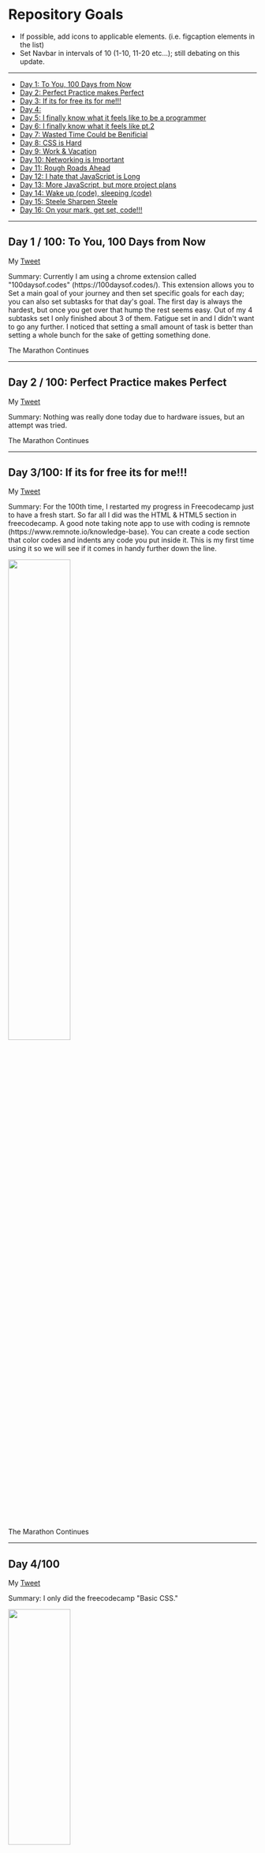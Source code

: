 <h1> Repository Goals </h1>
<ul>
  <li> If possible, add icons to applicable elements. (i.e. figcaption elements in the list) </li>
  <li> Set Navbar in intervals of 10 (1-10, 11-20 etc...); still debating on this update. </li>
</ul>

<hr>

<nav>
  <ul>
    <li> <a href=#day1> Day 1: To You, 100 Days from Now </a></li>
    <li> <a href=#day2> Day 2: Perfect Practice makes Perfect  </a></li>
    <li> <a href=#day3> Day 3: If its for free its for me!!! </a></li>
    <li> <a href=#day4> Day 4: </a></li>
    <li> <a href=#day5> Day 5: I finally know what it feels like to be a programmer  </a>  </li>
    <li> <a href=#day6> Day 6: I finally know what it feels like pt.2</a></li>
    <li> <a href=#day7> Day 7: Wasted Time Could be Benificial   </a></li>
    <li> <a href=#day8> Day 8: CSS is Hard   </a></li>
    <li> <a href=#day9> Day 9: Work & Vacation    </a></li>
    <li> <a href=#day10> Day 10: Networking is Important   </a></li>
    <li> <a href=#day11> Day 11: Rough Roads Ahead  </a></li>
    <li> <a href=#day12> Day 12: I hate that JavaScript is Long   </a></li>
    <li> <a href=#day13> Day 13: More JavaScript, but more project plans   </a></li>
    <li> <a href=#day14> Day 14: Wake up (code), sleeping (code)  </a></li>
    <li> <a href=#day15> Day 15: Steele Sharpen Steele  </a></li>
    <li> <a href=#day16> Day 16: On your mark, get set, code!!! </a></li>
    <!--
    <li> <a href=#day17> Day 17 </a> </li>
    <li> <a href=#day18> Day 18 </a> </li>
    <li> <a href=#day19> Day 19 </a> </li>
    <li> <a href=#day20> Day 20 </a> </li>
    <li> <a href=#day21> Day 21 </a> </li>
    <li> <a href=#day22> Day 22 </a> </li>
    <li> <a href=#day23> Day 23 </a> </li>
    <li> <a href=#day24> Day 24 </a> </li>
    <li> <a href=#day25> Day 25 </a> </li>
    <li> <a href=#day27> Day 27 </a> </li>
    <li> <a href=#day28> Day 28 </a> </li>
    <li> <a href=#day29> Day 29 </a> </li>
    <li> <a href=#day30> Day 30 </a> </li>
    <li> <a href=#day31> Day 31 </a> </li>
    <li> <a href=#day32> Day 32 </a> </li>
    <li> <a href=#day33> Day 33 </a> </li>
    <li> <a href=#day34> Day 34 </a> </li>
    <li> <a href=#day35> Day 35 </a> </li>
    <li> <a href=#day36> Day 36 </a> </li>
    <li> <a href=#day37> Day 37 </a> </li>
    <li> <a href=#day38> Day 38 </a> </li>
    <li> <a href=#day39> Day 39 </a> </li>
    <li> <a href=#day40> Day 40 </a> </li>
    <li> <a href=#day41> Day 41 </a> </li>
    <li> <a href=#day42> Day 42 </a> </li>
    <li> <a href=#day43> Day 43 </a> </li>
    <li> <a href=#day44> Day 44 </a> </li>
    <li> <a href=#day45> Day 45 </a> </li>
    <li> <a href=#day46> Day 46 </a> </li>
    <li> <a href=#day47> Day 47 </a> </li>
    <li> <a href=#day48> Day 48 </a> </li>
    <li> <a href=#day49> Day 49 </a> </li>
    <li> <a href=#day50> Day 50 </a> </li>
    <li> <a href=#day51> Day 51 </a> </li>
    <li> <a href=#day52> Day 52 </a> </li>
    <li> <a href=#day53> Day 53 </a> </li>
    <li> <a href=#day54> Day 54 </a> </li>
    <li> <a href=#day55> Day 55 </a> </li>
    <li> <a href=#day56> Day 56 </a> </li>
    <li> <a href=#day57> Day 57 </a> </li>
    <li> <a href=#day58> Day 58 </a> </li>
    <li> <a href=#day59> Day 59 </a> </li>
    <li> <a href=#day60> Day 60 </a> </li>
    <li> <a href=#day61> Day 61 </a> </li>
    <li> <a href=#day62> Day 62 </a> </li>
    <li> <a href=#day63> Day 63 </a> </li>
    <li> <a href=#day64> Day 64 </a> </li>
    <li> <a href=#day65> Day 65 </a> </li>
    <li> <a href=#day66> Day 66 </a> </li>
    <li> <a href=#day67> Day 67 </a> </li>
    <li> <a href=#day68> Day 68 </a> </li>
    <li> <a href=#day69> Day 69 </a> </li>
    <li> <a href=#day70> Day 70 </a> </li>
    <li> <a href=#day71> Day 71 </a> </li>
    <li> <a href=#day72> Day 72 </a> </li>
    <li> <a href=#day73> Day 73 </a> </li>
    <li> <a href=#day74> Day 74 </a> </li>
    <li> <a href=#day75> Day 75 </a> </li>
    <li> <a href=#day76> Day 76 </a> </li>
    <li> <a href=#day77> Day 77 </a> </li>
    <li> <a href=#day78> Day 78 </a> </li>
    <li> <a href=#day79> Day 79 </a> </li>
    <li> <a href=#day80> Day 80 </a> </li>
    <li> <a href=#day81> Day 81 </a> </li>
    <li> <a href=#day82> Day 82 </a> </li>
    <li> <a href=#day83> Day 83 </a> </li>
    <li> <a href=#day84> Day 84 </a> </li>
    <li> <a href=#day85> Day 85 </a> </li>
    <li> <a href=#day86> Day 86 </a> </li>
    <li> <a href=#day87> Day 87 </a> </li>
    <li> <a href=#day88> Day 88 </a> </li>
    <li> <a href=#day89> Day 89 </a> </li>
    <li> <a href=#day90> Day 90 </a> </li>
    <li> <a href=#day91> Day 91 </a> </li>
    <li> <a href=#day92> Day 92 </a> </li>
    <li> <a href=#day93> Day 93 </a> </li>
    <li> <a href=#day94> Day 94 </a> </li>
    <li> <a href=#day95> Day 95 </a> </li>
    <li> <a href=#day96> Day 96 </a> </li>
    <li> <a href=#day97> Day 97 </a> </li>
    <li> <a href=#day98> Day 98 </a> </li>
    <li> <a href=#day99> Day 99 </a> </li>
    <li> <a href=#day100> Day 100 </a> </li>
-->
  </ul>
</nav>
 
  

<hr>

<h2 id="day1">Day 1 / 100: To You, 100 Days from Now</h2>

<p> My <a href="https://twitter.com/Ui3er/status/1419849137500135425"> Tweet </a></p>

<p> Summary: Currently I am using a chrome extension called "100daysof.codes" (https://100daysof.codes/). This extension allows you to Set a main goal of your journey and then set specific goals for each day; you can also set subtasks for that day's goal. The first day is always the hardest, but once you get over that hump the rest seems easy. Out of my 4 subtasks set I only finished about 3 of them. Fatigue set in and I didn't want to go any further. I noticed that setting a small amount of task is better than setting a whole bunch for the sake of getting something done. </p>

<p> The Marathon Continues </p>

<hr>

<h2 id="day2">Day 2 / 100: Perfect Practice makes Perfect </h2>
<p> My <a href="https://twitter.com/Ui3er/status/1420209140278992898"> Tweet </a></p>
<p>Summary: Nothing was really done today due to hardware issues, but an attempt was tried.</p>
<p> The Marathon Continues </p>

<hr>

<h2 id="day3">Day 3/100: If its for free its for me!!! </h2>
<p> My <a href="https://twitter.com/Ui3er/status/1420584636762271750"> Tweet </a> </p>
<p>Summary: For the 100th time, I restarted my progress in Freecodecamp just to have a fresh start. So far all I did was the HTML & HTML5 section in freecodecamp. A good note taking note app to use with coding is remnote (https://www.remnote.io/knowledge-base). You can create a code section that color codes and indents any code you put inside it. This is my first time using it so we will see if it comes in handy further down the line. </p>
<img src="https://user-images.githubusercontent.com/28234609/127427084-f11c8bcc-8986-41a3-95be-f4642908159d.png" height="50%" width="50%">
<p> The Marathon Continues </p>

<hr>

<h2 id="day4">Day 4/100 </h2>
<p> My <a href="https://twitter.com/Ui3er/status/1420584636762271750"> Tweet </a> </p>

<p>Summary: I only did the freecodecamp "Basic CSS."</p>
<img src="https://user-images.githubusercontent.com/28234609/127589580-f9f5a770-15bf-43a8-a20f-7633cecfd2c8.png" height="35%" width="50%">
<p> The Marathon Continues </p>

<hr>

<h2 id="day5"> Day 5/100: I finally know what it feels like to be a programmer </h2>
<p> My <a href="https://twitter.com/Ui3er/status/1420584636762271750"> Tweet </a> </p>

<p> Summary: First, I was accepted to Resilent Coders Bootcamp for their co-hort of 2021. Even though I will be getting trained how to be a software engineer I will still be updating my 100 days of code. Today showed me that copying code might not always yield the same result. For the first project apart of the "10 Mega Websites" wasn't working for me even though I copied the code exact. The first error on my part was putting the script outside of the body but even with that things still were not working properly. On top of that I completed some of Freecodecamp's "Applied Visual Design." </p>
<img src="https://user-images.githubusercontent.com/28234609/127798832-18723e4c-1e45-45a4-9c29-346d7bc9bb78.png"  height="50%" width="50%">
<a href="https://github.com/T000bias/10-Mega-Responsive-Websites-with-HTML-CSS-JavaScript"> Project 1 Food </a>
<p> The Marathon Continues </p>

<hr>

<h2 id="day6"> Day 6/100: I finally know what it feels like pt.2 </h2>
<p> My <a href="https://twitter.com/Ui3er/status/1420584636762271750"> Tweet </a> </p>

<p>Summary: </p>
<img src="https://user-images.githubusercontent.com/28234609/127936762-3c3b40d3-ad0b-48df-a39a-59038c42c0f3.png"  height="50%" width="50%">
<p> The Marathon Continues </p>

<hr>

<h2 id="day7"> Day 7/100 | Date:08/12/2021 | Wasted Time Could be Benificial </h2> 
<p> My <a href="https://twitter.com/Ui3er/status/1419849137500135425"> Tweet </a></p>
<p> Summary: I don't remember much of the work I completed, but it was more of the freecodecamp "Responsive Web Design" modules. I also watched this video on entrepreneurship on <a href="https://www.udemy.com/course/draft/1351746/learn/lecture/7997460#overview"> Udemy </a>. If you are new to entrepreneurship this course is worth picking up.</p>
<p> The Marathon Continues </p>

<hr>

<h2 id="day8"> Day 8/100 | Date: 08/13/2021 | CSS is Hard </h2>
<p> My <a href="https://twitter.com/Ui3er/status/1419849137500135425"> Tweet </a> </p>
<p> Summary: Even though Freecodecamp was detailed in their explanation of the flexbox and grid, I know have to dive deeper into those subjects before I feel comfortable using these new techniques.</p>
<img src="https://user-images.githubusercontent.com/28234609/130529280-35dcc183-ed9d-4e64-98bb-ca72ea040d4e.png"  height="50%" width="50%">
<p> The Marathon Continues </p>

<hr>

<h2 id="day9"> Day 9/100 | Date: 08/16/2021 | Work & Vacation </h2>
<p> My <a href="https://twitter.com/Ui3er/status/1427467897136455681"> Tweet </a> </p>
<p> Summary: I finished the tribute page for freecodecamp and got started on the survey page, but since I was on vacation I didn't get much done.</p>
<p> <a href="https://codepen.io/T00bias/pen/ZEKNbdz"> Tribute Page </a> </p>
<p> <a href="https://codepen.io/T00bias/pen/zYwQKmw"> Survey Page </a> </p>
<p> The Marathon Continues </p>

<hr>

<h2 id="day10"> Day 10/100 | Date 08/19/2021 | Networking is Important </h2>
<p> My commitment <a href="https://twitter.com/Ui3er/status/1428530760898818049"> Tweet </a> </p>
<p> Summary: Finished the product landing page for FCC (freecodecamp) and branched out to software engineers on LinkedIn and Twitter (of all places). Learned a few things that gave me the confidence to keep going with my journey.</p>
<figure>
  <figcaption> Advice </figcaption>
  <ul>
    <li>Don't Give Up.</li>
    <li>Once you are building fullstack apps, you are job ready, whether you think you are or not.</li>
    <li>Try 100 devs</li>
    <li>When it gets hard, just remind yourself that it will all make sense eventually.</li>
    <li> Coding is 90% not giving up and 10% pushing yourself.</li>
  </ul>
</figure>
<p> The Marathon Continues </p>

<hr>

<h2 id="day11"> Day 11/100 | Date 08/22/2021 | Rough Roads Ahead </h2> 
<p> My commitment <a href="https://twitter.com/Ui3er/status/1428530760898818049"> Tweet </a> </p>
<p> Summary: Got my certificate for the Responsive Web Design. Even though I spent hours obtaining this, I still need to go back through my notes on the modules and update my projects. Other than that it feels good to see my work paying off.</p>
<p> ADVICE: Even if your projects look like a baby did, be proud of them because they are 10,000 steps you will take to mastery </p>
<img src="https://pbs.twimg.com/media/E9ddzoTWQAAxxrv?format=png&name=900x900" height="50%" width="50%">
<p> The Marathon Continues </p>

<hr>

<h2 id="day12"> Day 12/100 | Date 08/23/2021 | I hate that JavaScript is Long </h2>
<p> My commitment <a href="https://twitter.com/Ui3er/status/1428530760898818049"> Tweet </a> </p>
<p>Summary: Did 10 modules of the "Basic JavaScript" for FCC. Planning on going thru the #100Devs discord and working on some projects they have done and getting feedback from that community on my work and what could use improving.</p>
<p> The Marathon Continues </p>

<hr>

<h2 id="day13"> Day 13/100 | Date 08/24/2021 | More JavaScript, but more project plans </h2>
<p> My commitment <a href="https://twitter.com/Ui3er/status/1428530760898818049"> Tweet </a> </p>
<p> Another day of doing the freeCodeCamp (I see why they spell the name out like this, IYKYK) basic JavaScript modules and did some reading of simple JavaScript from "If Hemingway Wrote JavaScript". I finished the day off with a YouTube video on Front-End engineering just to get a lay of the land. Hopefully by my next log in I will have a navbar at the top of this repository that will allow navigation to all days. This not gives me practice on making navigation bars, but also confindence in my abilities. </p>
<figure>
  <figcaption> Tasks Completed </figcaption>
  <br>
  <figcaption> <b>freeCodeCamp</b> </figcaption>
  <ul>
    <li> Divide One Number by Another with JavaScript </li>
    <li> Increment a Number with JavaScript </li>
    <li> Decrement a Number with JavaScript </li>
    <li> Create Decimal Numbers with JavaScript </li>
    <li> Multiply Two Decimals with JavaScript </li>
    <li> Divide One Decimal by Another with JavaScript </li>
    <li> Finding a Remainder in JavaScript </li>
    <li> Compound Assignment with Augmented Addition </li>
    <li> Compound Assignment with Augmented Subtraction </li>
    <li> Compound Assignment with Augmented Multiplication </li>
    <li> Compound Assignment with Augmented Division </li>
    <figcaption> <b>GitHub</b> </figcaption>
    <li> Updated GitHub 100DaysOfCode repository </li>
    <figcaption> <b>If Hemingway wrote JavaScript</b> </figcaption>
    <li>Ernest Hemingway</li>
  </ul>
    <figcaption> <b>Front-End Developer Handbook 2019</b> </figcaption>
     <ul>
    <li> Chapter 1 </li>
    <li> Chapter 2 (incomplete) </li>
  </ul>
    <figcaption> <b>YouTube</b> </figcaption>
  <ul>
    <li> <a href="https://www.youtube.com/watch?v=Lsg84NtJbmI">So, You Want to be a Front-End Engineer</a></li>
  </ul>
  </ul>
</figure>
    
<img src="https://user-images.githubusercontent.com/28234609/130671985-8157f278-aeb6-4b9e-8f33-98587d944b6b.png" height="30%" width="30%">
<img src="https://user-images.githubusercontent.com/28234609/130673078-465f9d7a-32eb-4fcf-bdd8-565628e947d3.png" height="50%" width="50%">
<img src="https://user-images.githubusercontent.com/28234609/130722863-b54e782a-3137-4b9f-b5cb-d0c95181fa56.png" height="30%" width="30%">

<p> The Marathon Continues </p>

<hr>

<h2 id="day14"> Day 14/100 | Date 08/25/2021 | Wake up (code), sleeping (code)  </h2>
<p> My commitment <a href="https://twitter.com/Ui3er/status/1428530760898818049"> Tweet </a> </p>
<p> Summary: Read "The Great Divide" from Chris Coyier. It seemed as though that just knowing HTML and CSS is not enough to be a front-end web developer, but having some mastery over JavaScript is more valuable than having a properly built website. To me,  JavaScript seems like a typical programming language like python, but it doesn't seem like that when I do the modules from freeCodeCamp. The plan right now is going through some changes and by tommorow I can show a detailed approach I will take from here on out.</p>

<figure>
  <figcaption> Task Completed </figcaption>
  <br>
  <figcaption> freeCodeCamp </figcaption>
  <ul>
    <li> Declare String Variables </li>
    <li> Escaping Literal Quotes in Strings </li>
    <li> Quoting Strings with Single Quotes </li>
    <li> Escape Sequences in Strings </li>
    <li> Concatenating Strings with Plus Operator </li>
    <li> Concatenating Strings with the Plus Equals Operator </li>
    <li> Constructing Strings with Variable </li>
    <li> Appending Variables to Strings </li>
    <li> Find the Length of a String </li>
    <li> Use Bracket Notation to Find the Nth Character in a String </li>
  </ul>
  <figcaption> Front-End Developer Handbook </figcaption>
  <ul>
    <li> 2.2 - Front-End Job Titles </li>
  </ul>
  <figcaption> Articles </figcaption>
  <ul>
    <li> <a href="https://css-tricks.com/the-great-divide/"> The Great Divide </a> </li>
  </ul>
</figure>

<hr>

<h2 id="day15"> Day 15/100 | Date 08/26/2021 | Steele Sharpen Steele </h2>
<p> My commitment <a href="https://twitter.com/Ui3er/status/1428530760898818049"> Tweet </a> </p>
<p> Summary: Did my usually 10 JavaScript modules and decided to do <a href="https://www.udemy.com/course-dashboard-redirect/?course_id=625204">Colt Steele's Web Developer 2021 Bootcamp course on udemy</a>. I bought this course awhile ago, but felt overwhelmed by all the content, but now that I feel more comfortable with web development I think its time to tackle this course. </p>
<figure>
  <figcaption> Task Completed </figcaption>
  <br>
  <figcaption> freeCodeCamp </figcaption>
  <img src="https://user-images.githubusercontent.com/28234609/131018321-64a90781-932e-47d7-99bb-df0f9f4d0280.png" width="30%" height="30%" >
  <ul>
    <li> Understand String Immutability </li>
    <li> Use Bracket Notation to Find the Nth Character in a String </li>
    <li> Use Bracket Notation to Find the last character in a string </li>
    <li> Use Bracket Notation to Find the Nth to Last Character in a String </li>
    <li> Word Blanks </li>
    <li> Store Multiple Values in one Variable using JavaScript Arrays </li>
    <li> Nest one Array within Another Array </li>
    <li> Access Array Data with Indexes </li>
    <li> Modify Array Data with Indexes </li>
    <li> Access Multi-Dimensional Arrays with Indexs </li>
  </ul>
  <figcaption> The Web Developer Bootcamp 2021 </figcaption>
  <img src="https://user-images.githubusercontent.com/28234609/131068777-bb7f944c-acfb-4692-ad35-d1e0118e8f28.png">

  <ul>
    <li> CSS: The Very Basics </li>
  </ul>
</figure>
<hr>
<h2 id="day16"> Day 16/100 | Date 08/30/2021 | On your mark, get set, code!!! </h2>
<p> My commitment <a href="https://twitter.com/Ui3er/status/1428530760898818049"> Tweet </a> </p>
<p> Summary: Did 30 more modules of freeCodeCamp's Basic JavaScript. Hopefully, I can learn all the basics of JavaScript and start planning out apps that only need the 3 core technologies</p>
<figure>
  <figcaption> Task(s) Completed </figcaption>
  <figcaption> freeCodeCamp: Basic JavaScript </figcaption>
  <ul>
    <li></li>
  </ul>
</figure>

  




